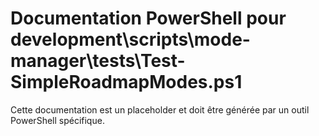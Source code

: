 # Documentation PowerShell pour development\scripts\mode-manager\tests\Test-SimpleRoadmapModes.ps1

Cette documentation est un placeholder et doit être générée par un outil PowerShell spécifique.
